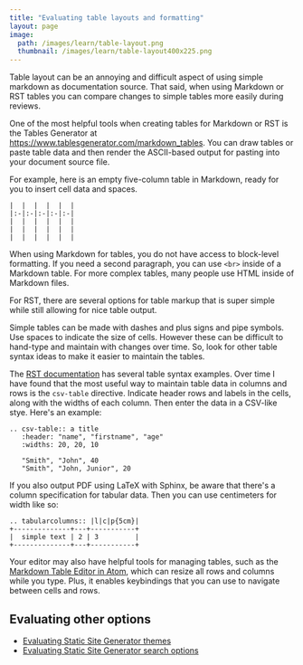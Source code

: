 ```yaml
---
title: "Evaluating table layouts and formatting"
layout: page
image:
  path: /images/learn/table-layout.png
  thumbnail: /images/learn/table-layout400x225.png
---
```


Table layout can be an annoying and difficult aspect of using simple markdown as documentation source. That said, when using Markdown or RST tables you can compare changes to simple tables more easily during reviews.

One of the most helpful tools when creating tables for Markdown or RST is the Tables Generator at https://www.tablesgenerator.com/markdown_tables. You can draw tables or paste table data and then render the ASCII-based output for pasting into your document source file.

For example, here is an empty five-column table in Markdown, ready for you to insert cell data and spaces.

```
|  |  |  |  |  |
|:-|:-|:-|:-|:-|
|  |  |  |  |  |
|  |  |  |  |  |
|  |  |  |  |  |
```

When using Markdown for tables, you do not have access to block-level formatting. If you need a second paragraph, you can use `<br>` inside of a Markdown table. For more complex tables, many people use HTML inside of Markdown files.

For RST, there are several options for table markup that is super simple while still allowing for nice table output.

Simple tables can be made with dashes and plus signs and pipe symbols. Use spaces to indicate the size of cells. However these can be difficult to hand-type and maintain with changes over time. So, look for other table syntax ideas to make it easier to maintain the tables.

The [RST documentation](https://thomas-cokelaer.info/tutorials/sphinx/rest_syntax.html#tables) has several table syntax examples. Over time I have found that the most useful way to maintain table data in columns and rows is the `csv-table` directive. Indicate header rows and labels in the cells, along with the widths of each column. Then enter the data in a CSV-like stye. Here's an example:

```
.. csv-table:: a title
   :header: "name", "firstname", "age"
   :widths: 20, 20, 10

   "Smith", "John", 40
   "Smith", "John, Junior", 20
```

If you also output PDF using LaTeX with Sphinx, be aware that there's a column specification for tabular data. Then you can use centimeters for width like so:

```
.. tabularcolumns:: |l|c|p{5cm}|
+--------------+---+-----------+
|  simple text | 2 | 3         |
+--------------+---+-----------+
```

Your editor may also have helpful tools for managing tables, such as the [Markdown Table Editor in Atom](https://atom.io/packages/markdown-table-editor), which can resize all rows and columns while you type. Plus, it enables keybindings that you can use to navigate between cells and rows.

## Evaluating other options

* [Evaluating Static Site Generator themes](https://www.docslikecode.com/learn/07-evaluating-ssg-themes/)
* [Evaluating Static Site Generator search options](https://www.docslikecode.com/learn/09-ssg-search-implementations/)

